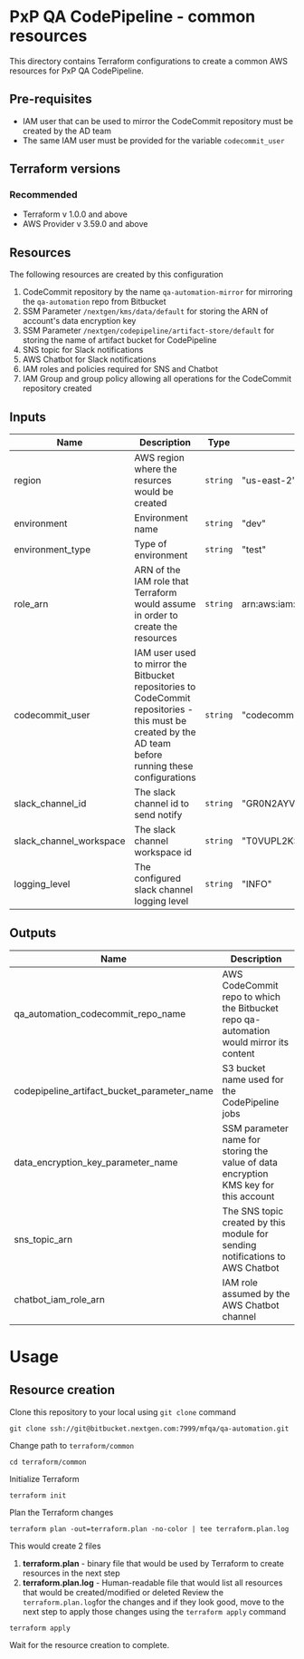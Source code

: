 # PxP QA CodePipeline - common resources
This directory contains Terraform configurations to create a common AWS resources for PxP QA CodePipeline.

## Pre-requisites
- IAM user that can be used to mirror the CodeCommit repository must be created by the AD team
- The same IAM user must be provided for the variable `codecommit_user`

## Terraform versions
### Recommended
- Terraform v 1.0.0 and above  
- AWS Provider v 3.59.0 and above

## Resources
The following resources are created by this configuration
1. CodeCommit repository by the name `qa-automation-mirror` for mirroring the `qa-automation` repo from Bitbucket
1. SSM Parameter `/nextgen/kms/data/default` for storing the ARN of account's data encryption key
1. SSM Parameter `/nextgen/codepipeline/artifact-store/default` for storing the name of artifact bucket for CodePipeline
1. SNS topic for Slack notifications
1. AWS Chatbot for Slack notifications
1. IAM roles and policies required for SNS and Chatbot
1. IAM Group and group policy allowing all operations for the CodeCommit repository created

## Inputs
| Name | Description | Type | Default | Required |
|---|---|---|---|:--------:|
| region | AWS region where the resurces would be created | `string` | "us-east-2" | no |
| environment | Environment name | `string` | "dev" | no |
| environment_type | Type of environment | `string` | "test" | no |
| role_arn | ARN of the IAM role that Terraform would assume in order to create the resources | `string` | arn:aws:iam::997401518295:role/NextGenAdminAccess | no |
| codecommit_user | IAM user used to mirror the Bitbucket repositories to CodeCommit repositories - this must be created by the AD team before running these configurations | `string` | "codecommit_mirror" | no |
| slack_channel_id | The slack channel id to send notify | `string` | "GR0N2AYV6" | no |
| slack_channel_workspace | The slack channel workspace id | `string` | "T0VUPL2KS" | no |
| logging_level | The configured slack channel logging level | `string` | "INFO" | no |

## Outputs
| Name | Description |
|---|---|
| qa_automation_codecommit_repo_name | AWS CodeCommit repo to which the Bitbucket repo qa-automation would mirror its content |
| codepipeline_artifact_bucket_parameter_name | S3 bucket name used for the CodePipeline jobs |
| data_encryption_key_parameter_name | SSM parameter name for storing the value of data encryption KMS key for this account |
| sns_topic_arn | The SNS topic created by this module for sending notifications to AWS Chatbot |
| chatbot_iam_role_arn | IAM role assumed by the AWS Chatbot channel |

# Usage

## Resource creation

Clone this repository to your local using `git clone` command
```
git clone ssh://git@bitbucket.nextgen.com:7999/mfqa/qa-automation.git
```
Change path to `terraform/common`
```
cd terraform/common
```
Initialize Terraform
```
terraform init
```
Plan the Terraform changes
```
terraform plan -out=terraform.plan -no-color | tee terraform.plan.log
```
This would create 2 files
  1. **terraform.plan** - binary file that would be used by Terraform to create resources in the next step
  1. **terraform.plan.log** - Human-readable file that would list all resources that would be created/modified or deleted
Review the `terraform.plan.log`for the changes and if they look good, move to the next step to apply those changes using the `terraform apply` command
```
terraform apply
```
Wait for the resource creation to complete.


